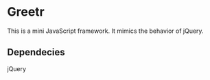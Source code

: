 # Greetr
This is a mini JavaScript framework. It mimics the behavior of jQuery.

## Dependecies
jQuery